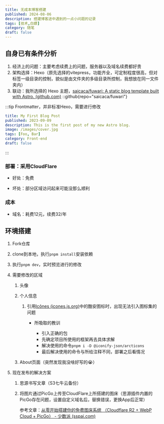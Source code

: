 ```yaml
---
title: 无成本博客搭建
published: 2024-08-06
description: 搭建博客途中遇到的一点小问题的记录
tags: [技术,白嫖]
category: 随笔
draft: false
---
```




## 自身已有条件分析

1. 经济上的问题：主要考虑续费上的问题，服务器以及域名续费都好贵
2. 架构选择：Hexo（原先选择的vitepress，功能齐全，可定制程度很高，但对标签一级目录的控制，貌似是由文件夹的多级目录所控制，我想放在同一文件夹内）
3. 联动：我所选择的 Hexo 主题，[saicaca/fuwari: A static blog template built with Astro. (github.com)](https://github.com/saicaca/fuwari)
::github{repo="saicaca/fuwari"}

:::tip
Frontmatter，并非标准Hexo，需要进行修改


  ```yaml
  title: My First Blog Post  
  published: 2023-09-09  
  description: This is the first post of my new Astro blog.  
  image: /images/cover.jpg  
  tags: [Foo, Bar]  
  category: Front-end  
  draft: false
  ```
:::
      
### 部署：采用CloudFlare

- 好处：免费
* 坏处：部分区域访问起来可能没那么顺利
### 成本

* 域名：耗费12元，续费32/年

## 环境搭建

1. Fork仓库
2. clone到本地，执行`pnpm install`​安装依赖
3. 执行`pnpm dev`​，实时预览进行的修改
4. 需要修改的区域

    1. 头像
    2. 个人信息

        1. 引用[Icônes (icones.js.org)](https://icones.js.org/)中的酷安图标时，出现无法引入图标集的问题

            * 所吸取的教训

              * 引入正确的包
              * 先确定项目所使用的框架再去具体求解
              * 解决使用的命令`pnpm i -D @iconify-json/arcticons`​
              * 最后解决使用的命令与所给注释不同，部署之后看情况
    3. About页面（突然发现我没啥好写的😭）
5. 现在发布的解决方案

    1. 思源书写文章（S3七牛云备份）
    2. 将图片通过PicGo上传至CloudFlare上所搭建的图床（思源插件内置的PicGo存在问题，设置自定义域名后，替换错误，更换App后正常）

        参考文章：[从零开始搭建你的免费图床系统 （Cloudflare R2 + WebP Cloud + PicGo） - 少数派 (sspai.com)](https://sspai.com/post/90170#!)
